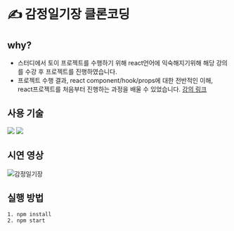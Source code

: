 # ✍ 감정일기장 클론코딩
## why?
- 스터디에서 토이 프로젝트를 수행하기 위해 react언어에 익숙해지기위해 해당 강의를 수강 후 프로젝트를 진행하였습니다.   
- 프로젝트 수행 결과, react component/hook/props에 대한 전반적인 이해, react프로젝트를 처음부터 진행하는 과정을 배울 수 있었습니다.
[강의 링크](https://www.inflearn.com/course/%ED%95%9C%EC%9E%85-%EB%A6%AC%EC%95%A1%ED%8A%B8)

## 사용 기술
<img src="https://img.shields.io/badge/javascript-F7DF1E?style=for-the-badge&logo=javascript&logoColor=white"> <img src="https://img.shields.io/badge/react-61DAFB?style=for-the-badge&logo=react&logoColor=white">

## 시연 영상
![감정일기장](https://user-images.githubusercontent.com/81467705/213068951-413d16ff-8db5-4ea2-b14b-9f673df1508d.gif)

## 실행 방법
```
1. npm install
2. npm start
```
